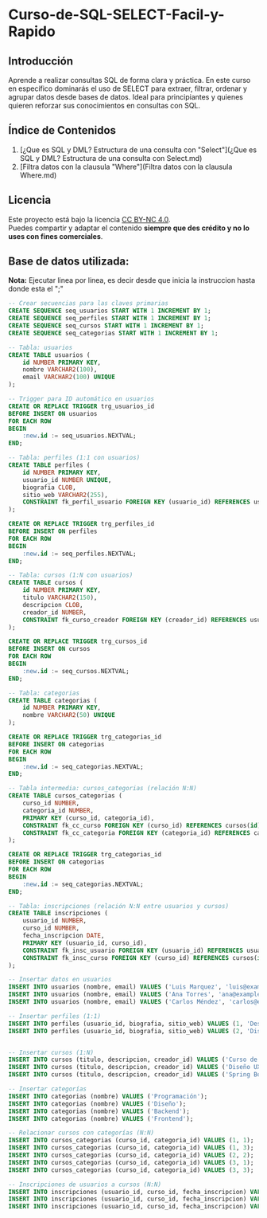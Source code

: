# Curso-de-SQL-SELECT-Facil-y-Rapido

## Introducción
Aprende a realizar consultas SQL de forma clara y práctica. En este curso en específico dominarás el uso de SELECT para extraer, filtrar, ordenar y agrupar datos desde bases de datos. Ideal para principiantes y quienes quieren reforzar sus conocimientos en consultas con SQL.

## Índice de Contenidos

1. [¿Que es SQL y DML? Estructura de una consulta con "Select"](¿Que es SQL y DML? Estructura de una consulta con Select.md)
2. [Filtra datos con la clausula "Where"](Filtra datos con la clausula Where.md)

## Licencia
Este proyecto está bajo la licencia [CC BY-NC 4.0](https://creativecommons.org/licenses/by-nc/4.0/).  
Puedes compartir y adaptar el contenido **siempre que des crédito y no lo uses con fines comerciales**.

## Base de datos utilizada:
**Nota:** Ejecutar linea por linea, es decir desde que inicia la instruccion hasta donde esta el ";"
```sql
-- Crear secuencias para las claves primarias
CREATE SEQUENCE seq_usuarios START WITH 1 INCREMENT BY 1;
CREATE SEQUENCE seq_perfiles START WITH 1 INCREMENT BY 1;
CREATE SEQUENCE seq_cursos START WITH 1 INCREMENT BY 1;
CREATE SEQUENCE seq_categorias START WITH 1 INCREMENT BY 1;

-- Tabla: usuarios
CREATE TABLE usuarios (
    id NUMBER PRIMARY KEY,
    nombre VARCHAR2(100),
    email VARCHAR2(100) UNIQUE
);

-- Trigger para ID automático en usuarios
CREATE OR REPLACE TRIGGER trg_usuarios_id
BEFORE INSERT ON usuarios
FOR EACH ROW
BEGIN
    :new.id := seq_usuarios.NEXTVAL;
END;

-- Tabla: perfiles (1:1 con usuarios)
CREATE TABLE perfiles (
    id NUMBER PRIMARY KEY,
    usuario_id NUMBER UNIQUE,
    biografia CLOB,
    sitio_web VARCHAR2(255),
    CONSTRAINT fk_perfil_usuario FOREIGN KEY (usuario_id) REFERENCES usuarios(id)
);

CREATE OR REPLACE TRIGGER trg_perfiles_id
BEFORE INSERT ON perfiles
FOR EACH ROW
BEGIN
    :new.id := seq_perfiles.NEXTVAL;
END;

-- Tabla: cursos (1:N con usuarios)
CREATE TABLE cursos (
    id NUMBER PRIMARY KEY,
    titulo VARCHAR2(150),
    descripcion CLOB,
    creador_id NUMBER,
    CONSTRAINT fk_curso_creador FOREIGN KEY (creador_id) REFERENCES usuarios(id)
);

CREATE OR REPLACE TRIGGER trg_cursos_id
BEFORE INSERT ON cursos
FOR EACH ROW
BEGIN
    :new.id := seq_cursos.NEXTVAL;
END;

-- Tabla: categorias
CREATE TABLE categorias (
    id NUMBER PRIMARY KEY,
    nombre VARCHAR2(50) UNIQUE
);

CREATE OR REPLACE TRIGGER trg_categorias_id
BEFORE INSERT ON categorias
FOR EACH ROW
BEGIN
    :new.id := seq_categorias.NEXTVAL;
END;

-- Tabla intermedia: cursos_categorias (relación N:N)
CREATE TABLE cursos_categorias (
    curso_id NUMBER,
    categoria_id NUMBER,
    PRIMARY KEY (curso_id, categoria_id),
    CONSTRAINT fk_cc_curso FOREIGN KEY (curso_id) REFERENCES cursos(id),
    CONSTRAINT fk_cc_categoria FOREIGN KEY (categoria_id) REFERENCES categorias(id)
);

CREATE OR REPLACE TRIGGER trg_categorias_id
BEFORE INSERT ON categorias
FOR EACH ROW
BEGIN
    :new.id := seq_categorias.NEXTVAL;
END;

-- Tabla: inscripciones (relación N:N entre usuarios y cursos)
CREATE TABLE inscripciones (
    usuario_id NUMBER,
    curso_id NUMBER,
    fecha_inscripcion DATE,
    PRIMARY KEY (usuario_id, curso_id),
    CONSTRAINT fk_insc_usuario FOREIGN KEY (usuario_id) REFERENCES usuarios(id),
    CONSTRAINT fk_insc_curso FOREIGN KEY (curso_id) REFERENCES cursos(id)
);

-- Insertar datos en usuarios
INSERT INTO usuarios (nombre, email) VALUES ('Luis Marquez', 'luis@example.com');
INSERT INTO usuarios (nombre, email) VALUES ('Ana Torres', 'ana@example.com');
INSERT INTO usuarios (nombre, email) VALUES ('Carlos Méndez', 'carlos@example.com');

-- Insertar perfiles (1:1)
INSERT INTO perfiles (usuario_id, biografia, sitio_web) VALUES (1, 'Desarrollador fullstack', 'https://luis.dev');
INSERT INTO perfiles (usuario_id, biografia, sitio_web) VALUES (2, 'Diseñadora gráfica', 'https://anaart.com');


-- Insertar cursos (1:N)
INSERT INTO cursos (titulo, descripcion, creador_id) VALUES ('Curso de SQL Básico', 'Aprende a consultar bases de datos.', 1);
INSERT INTO cursos (titulo, descripcion, creador_id) VALUES ('Diseño UX/UI', 'Principios del diseño centrado en el usuario.', 2);
INSERT INTO cursos (titulo, descripcion, creador_id) VALUES ('Spring Boot Avanzado', 'Desarrollo backend con Java y Spring.', 1);

-- Insertar categorías
INSERT INTO categorias (nombre) VALUES ('Programación');
INSERT INTO categorias (nombre) VALUES ('Diseño');
INSERT INTO categorias (nombre) VALUES ('Backend');
INSERT INTO categorias (nombre) VALUES ('Frontend');

-- Relacionar cursos con categorías (N:N)
INSERT INTO cursos_categorias (curso_id, categoria_id) VALUES (1, 1);
INSERT INTO cursos_categorias (curso_id, categoria_id) VALUES (1, 3);
INSERT INTO cursos_categorias (curso_id, categoria_id) VALUES (2, 2);
INSERT INTO cursos_categorias (curso_id, categoria_id) VALUES (3, 1);
INSERT INTO cursos_categorias (curso_id, categoria_id) VALUES (3, 3);

-- Inscripciones de usuarios a cursos (N:N)
INSERT INTO inscripciones (usuario_id, curso_id, fecha_inscripcion) VALUES (2, 1, TO_DATE('2025-06-01', 'YYYY-MM-DD') );
INSERT INTO inscripciones (usuario_id, curso_id, fecha_inscripcion) VALUES (3, 1, TO_DATE('2025-06-02', 'YYYY-MM-DD'));
INSERT INTO inscripciones (usuario_id, curso_id, fecha_inscripcion) VALUES (3, 2, TO_DATE('2025-06-03', 'YYYY-MM-DD'));
```